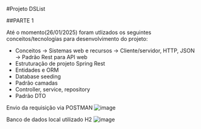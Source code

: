 #Projeto DSList

##PARTE 1

Até o momento(26/01/2025) foram utlizados os seguintes conceitos/tecnologias para desenvolvimento do projeto:

- Conceitos
  -> Sistemas web e recursos
  -> Cliente/servidor, HTTP, JSON
  -> Padrão Rest para API web
- Estruturação de projeto Spring Rest
- Entidades e ORM
- Database seeding
- Padrão camadas
- Controller, service, repository
- Padrão DTO


Envio da requisição via POSTMAN
![image](https://github.com/user-attachments/assets/f616a390-3f34-4317-a379-385e883e591c)


Banco de dados local utilizado H2
![image](https://github.com/user-attachments/assets/2bfcd1f5-96a6-44b5-9947-f4f537f951ef)

